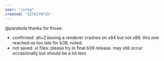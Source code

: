 ```yaml
---
user: "joreg"
created: "1574179715"
---
```


@parabola thanks for those:
- confirmed: alt+2 boxing a renderer crashes on x64 but not x86. this one reached us too late for b39, noted.
- not saved .vl files: please try in final b39 release. may still occur occasionally but should be a lot less
